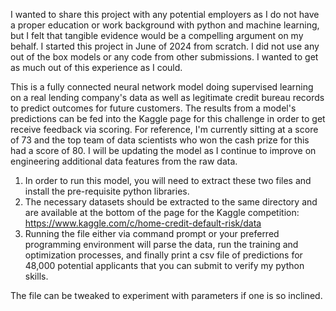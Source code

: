 I wanted to share this project with any potential employers as I do not have a proper education or work background with python and machine learning, but I felt that tangible evidence would be a compelling argument on my behalf. I started this project in June of 2024 from scratch. I did not use any out of the box models or any code from other submissions. I wanted to get as much out of this experience as I could.

This is a fully connected neural network model doing supervised learning on a real lending company's data as well as legitimate credit bureau records to predict outcomes for future customers. The results from a model's predictions can be fed into the Kaggle page for this challenge in order to get receive feedback via scoring. For reference, I'm currently sitting at a score of 73 and the top team of data scientists who won the cash prize for this had a score of 80. I will be updating the model as I continue to improve on engineering additional data features from the raw data.

1) In order to run this model, you will need to extract these two files and install the pre-requisite python libraries.
2) The necessary datasets should be extracted to the same directory and are available at the bottom of the page for the Kaggle competition: https://www.kaggle.com/c/home-credit-default-risk/data
3) Running the file either via command prompt or your preferred programming environment will parse the data, run the training and optimization processes, and finally print a csv file of predictions for 48,000 potential applicants that you can submit to verify my python skills.

The file can be tweaked to experiment with parameters if one is so inclined.
